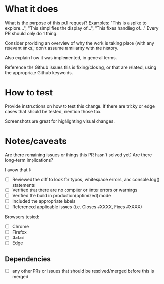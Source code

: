 # What it does

What is the purpose of this pull request? Examples: "This is a spike to explore…", "This simplifies the display of…", "This fixes handling of…" Every PR should only do 1 thing.

Consider providing an overview of why the work is taking place (with any relevant links); don't assume familiarity with the history.

Also explain how it was implemented, in general terms.

Reference the Github issues this is fixing/closing, or that are related, using the appropriate Github keywords.

# How to test

Provide instructions on how to test this change. If there are tricky or edge cases that should be tested, mention those too.

Screenshots are great for highlighting visual changes.

# Notes/caveats

Are there remaining issues or things this PR hasn't solved yet? Are there long-term implications?

I avow that I:

<!-- Please also remember to review at least one other pull request, if applicable, to help limit the number of open requests. -->
- [ ] Reviewed the diff to look for typos, whitespace errors, and console.log() statements
- [ ] Verified that there are no compiler or linter errors or warnings
- [ ] Verified the build in production(optimized) mode
- [ ] Included the appropriate labels
- [ ] Referenced applicable issues (i.e. Closes #XXXX, Fixes #XXXX)

Browsers tested:
- [ ] Chrome
- [ ] Firefox
- [ ] Safari
- [ ] Edge

## Dependencies

- [ ] any other PRs or issues that should be resolved/merged before this is merged
